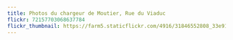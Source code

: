 ```yaml
---
title: Photos du chargeur de Moutier, Rue du Viaduc
flickr: 72157703068637784
flickr_thumbnail: https://farm5.staticflickr.com/4916/31846552808_33e9154699.jpg
---
```

